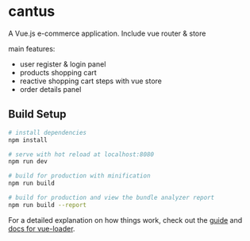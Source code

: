 # cantus

 A Vue.js e-commerce application.
 Include vue router & store
 
 main features:
 - user register & login panel
 - products shopping cart
 - reactive shopping cart steps with vue store
 - order details panel
 

## Build Setup

``` bash
# install dependencies
npm install

# serve with hot reload at localhost:8080
npm run dev

# build for production with minification
npm run build

# build for production and view the bundle analyzer report
npm run build --report
```

For a detailed explanation on how things work, check out the [guide](http://vuejs-templates.github.io/webpack/) and [docs for vue-loader](http://vuejs.github.io/vue-loader).
